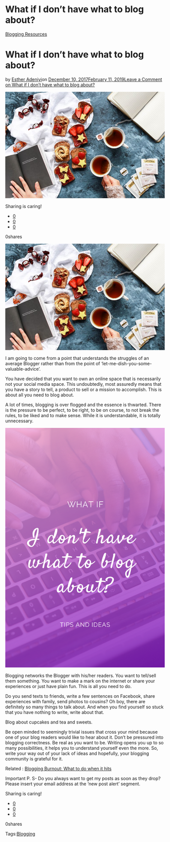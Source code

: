 # What if I don’t have what to blog about?

[Blogging Resources](https://estheradeniyi.com/category/blogging-resources/)
# What if I don&#x2019;t have what to blog about?

by [Esther Adeniyi](https://estheradeniyi.com/author/esther-adeniyi/)on [December 10, 2017February 11, 2019](https://estheradeniyi.com/what-if-i-dont-have-what-to-blog-abou/)[Leave a Comment on What if I don&#x2019;t have what to blog about?](https://estheradeniyi.com/what-if-i-dont-have-what-to-blog-abou/#respond)

![](images\food-2203732__480.jpg)

Sharing is caring!

- [0](https://www.facebook.com/sharer/sharer.php?u=https%3A%2F%2Festheradeniyi.com%2Fwhat-if-i-dont-have-what-to-blog-abou%2F&amp;t=What%20if%20I%20don%27t%20have%20what%20to%20blog%20about%3F)
- [0](https://twitter.com/intent/tweet?text=What%20if%20I%20don%27t%20have%20what%20to%20blog%20about%3F&amp;url=https%3A%2F%2Festheradeniyi.com%2Fwhat-if-i-dont-have-what-to-blog-abou%2F)
- [0](#)

0shares

[![](images\food-2203732__480.jpg)](images\food-2203732__480.jpg)

I am going to come from a point that understands the struggles of an average Blogger rather than from the point of &#x2018;let-me-dish-you-some-valuable-advice&#x2019;.

You have decided that you want to own an online space that is necessarily not your social media space. This undoubtedly, most assuredly means that you have a story to tell, a product to sell or a mission to accomplish. This is about all you need to blog about.

A lot of times, blogging is over flogged and the essence is thwarted. There is the pressure to be perfect, to be right, to be on course, to not break the rules, to be liked and to make sense. While it is understandable, it is totally unnecessary.

![WHAT IF I DON&apos;T HAVE WHAT TO BLOG ABOUT](images\WHAT-IF-I-DONT-HAVE-WHAT-TO-BLOG-ABOUT.png)

Blogging networks the Blogger with his/her readers. You want to tell/sell them something. You want to make a mark on the internet or share your experiences or just have plain fun. This is all you need to do.

Do you send texts to friends, write a few sentences on Facebook, share experiences with family, send photos to cousins? Oh boy, there are definitely so many things to talk about. And when you find yourself so stuck that you have nothing to write, write about that.

Blog about cupcakes and tea and sweets.

Be open minded to seemingly trivial issues that cross your mind because one of your blog readers would like to hear about it. Don&#x2019;t be pressured into blogging correctness. Be real as you want to be. Writing opens you up to so many possibilities, it helps you to understand yourself even the more. So, write your way out of your lack of ideas and hopefully, your blogging community is grateful for it.

Related :&#xA0;[Blogging Burnout: What to do when it hits](https://www.estheradeniyi.com/blogging-burnout-what-to-do-when-it-hits)

Important P. S- Do you always want to get my posts as soon as they drop? Please insert your email address at the &#x2018;new post alert&#x2019; segment.

Sharing is caring!

- [0](https://www.facebook.com/sharer/sharer.php?u=https%3A%2F%2Festheradeniyi.com%2Fwhat-if-i-dont-have-what-to-blog-abou%2F&amp;t=What%20if%20I%20don%27t%20have%20what%20to%20blog%20about%3F)
- [0](https://twitter.com/intent/tweet?text=What%20if%20I%20don%27t%20have%20what%20to%20blog%20about%3F&amp;url=https%3A%2F%2Festheradeniyi.com%2Fwhat-if-i-dont-have-what-to-blog-abou%2F)
- [0](#)

0shares

Tags:[Blogging](https://estheradeniyi.com/tag/blogging/)